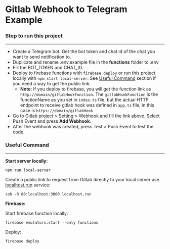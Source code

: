 # Gitlab Webhook to Telegram Example

### Step to run this project
***
- Create a Telegram bot. Get the bot token and chat id of the chat you want to send notification to.
- Duplicate and rename .env.example file in the **functions** folder to .env
- Fill the BOT_TOKEN and CHAT_ID.
- Deploy to firebase functions with `firebase deploy` or run this project locally with `npm start local-server`. 
  See [Useful Command](#useful-command) section if you need a way to get the public link.
  - **Note**: If you deploy to firebase, you will get the function link as `http://domain/gitlabHookFunction`. 
  The `gitlabHookFunction` is the functionName as you set in `index.ts` file, but
  the actual HTTP endpoint to receive gitlab hook was defined in `app.ts` file, in this case is ``https://domain/gitlabHook``
- Go to Gitlab project > Setting > Webhook and fill the link above. Select Push Event and press **Add Webhook**.
- After the webhook was created, press Test > Push Event to test the code.

### Useful Command
***
**Start server locally:**
```
npm run local-server
```

Create a public link to request from Gitlab directly to your local server use [localhost.run](https://localhost.run) service: 
```
ssh -R 80:localhost:3000 localhost.run
```

**Firebase:** 

Start firebase function locally:
```
firebase emulators:start --only functions
```

Deploy:

```
firebase deploy
```

